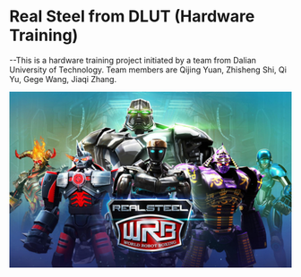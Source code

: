 # Real Steel from DLUT (Hardware Training)
--This is a hardware training project initiated by a team from Dalian University of Technology. Team members are Qijing Yuan, Zhisheng Shi, Qi Yu, Gege Wang, Jiaqi Zhang.

![profile](https://github.com/yq-leo/RealSteel-DLUT/blob/main/materials/profile.jpg)

